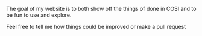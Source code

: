 The goal of my website is to both show off the things of done in COSI and to be fun to use and explore.

Feel free to tell me how things could be improved or make a pull request
